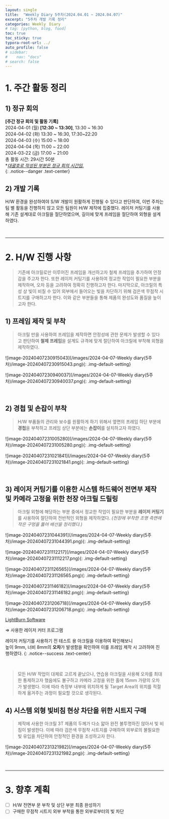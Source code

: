 ```yaml
---
layout: single
title:  "Weekly Diary 5주차(2024.04.01 ~ 2024.04.07)"
excerpt: "5주차 개발 기록 정리"
categories: WeeklyㅤDiary
# tag: [python, blog, food]
toc: true
toc_sticky: true
typora-root-url: ../
auto_profile: false
# sidebar:
#    nav: "docs"
# search: false
---
```




# **1. 주간 활동 정리**

## **1) 정규 회의**

**[주간 정규 회의 및 활동 기록]**  
2024-04-01 (월) **[12:30 ~ 13:30]**, 13:30 ~ 16:30    
2024-04-02 (화) 13:30 ~ 16:30, 17:30~22:20   
2024-04-03 (수) 15:00 ~ 18:00   
2024-04-04 (목) 11:00 ~ 22:00  
2024-03-22 (금) 17:00 ~ 21:00  
총 활동 시간: 29시간 50분    
**<u>대괄호로 작성된 부분은 정규 회의 시간임.</u>*  
{: .notice--danger .text-center}

## **2) 개발 기록**

H/W 환경을 완성하여야 S/W 개발이 원활하게 진행될 수 있다고 판단하여, 이번 주차는 팀 별 활동을 진행하지 않고 모든 팀원이 H/W 제작에 집중했다. 레이저 커팅기를 사용해 기존 설계대로 아크릴을 절단하였으며, 길이에 맞게 프레임을 절단하여 외형을 설계하였다.

<br>

------

# 2. H/W 진행 사항

> 기존에 아크릴로만 이루어진 프레임을 개선하고자 철제 프레임을 추가하여 안정감을 주고자 한다.  또한 레이저 커팅기를 사용하여 정교한 작업이 필요한 부분을 제작하며, 오차 등을 고려하여 정확히 진행하고자 한다. 마지막으로, 아크릴의 특성 상 빛이 비칠 수 있어 외부에서 들어오는 빛을 차단하기 위해 검은색 무점착 시트지를 구매하고자 한다. 이와 같은 부분들을 통해 제품의 완성도와 품질을 높이고자 한다.

## **1) 프레임 제작 및 부착**

> 아크릴 만을 사용하여 프레임을 제작하면 안정성에 관한 문제가 발생할 수 있다고 판단하여 **철제 프레임**을 설계도 규격에 맞게 절단하여 아크릴에 부착해 외형을 제작하였다.

![image-20240407230915043](/images/2024-04-07-Weekly diary(5주차)/image-20240407230915043.png){: .img-default-setting}

![image-20240407230940037](/images/2024-04-07-Weekly diary(5주차)/image-20240407230940037.png){: .img-default-setting}

<br>

## **2) 경첩 및 손잡이 부착**

> H/W 부품들의 관리와 보수를 원활하게 하기 위해서 옆면의 프레임 하단 부분에 **경첩**을 부착하고 프레임 상단 부분에는 **손잡이**를 설치하고자 하였다.

![image-20240407231005280](/images/2024-04-07-Weekly diary(5주차)/image-20240407231005280.png){: .img-default-setting}

![image-20240407231021841](/images/2024-04-07-Weekly diary(5주차)/image-20240407231021841.png){: .img-default-setting}

<br>

## **3) 레이저 커팅기를 이용한 시스템 하드웨어 전면부 제작 및 카메라 고정을 위한 천장 아크릴 드릴링**

> 아크릴 외형에 해당하는 부분 중에서 정교한 작업이 필요한 부분을 **레이저 커팅기**를 사용하여 절단하여 전반적인 외형을 제작하였다.  *(천장에 부착한 조명 측면에 작은 구멍을 뚫어 배선을 정리했다.)*

![image-20240407231044391](/images/2024-04-07-Weekly diary(5주차)/image-20240407231044391.png){: .img-default-setting}

![image-20240407231112217](/images/2024-04-07-Weekly diary(5주차)/image-20240407231112217.png){: .img-default-setting}

![image-20240407231126565](/images/2024-04-07-Weekly diary(5주차)/image-20240407231126565.png){: .img-default-setting}

![image-20240407231146182](/images/2024-04-07-Weekly diary(5주차)/image-20240407231146182.png){: .img-default-setting}

![image-20240407231206718](/images/2024-04-07-Weekly diary(5주차)/image-20240407231206718.png){: .img-default-setting}

[LightBurn Software](https://lightburnsoftware.com/)

⇒ 사용한 레이저 커터 프로그램

레이저 커팅기를 사용하기 전 테스트 용 아크릴을 이용하여 확인해보니  
높이 9mm, 너비 8mm의 **오차**가 발생함을 확인하여 이를 프레임 제작 시 고려하여 진행하였다.
{: .notice--success .text-center}

<br>

> 모든 H/W 작업이 대체로 고르게 끝났으나, 연습용 아크릴을 사용해 오차를 최대한 통제하고자 했음에도 불구하고 카메라 고정을 위한 홀에 15mm 가량의 오차가 발생했다. 이에 따라 측정부 내부에 위치하게 될 Target Area의 위치를 적절하게 옮겨주는 과정이 필요할 것으로 생각된다.

## **4) 시스템 외형 빛비침 현상 차단을 위한 시트지 구매**

> 제작에 사용한 아크릴 3T 제품의 두께가 다소 얇아 완전 불투명하진 않아서 빛 비침이 발생한다. 이에 따라 검은색 무점착 시트지를 구매하여 외부로의 불필요한 빛 유입을 차단하여 안정적인 환경을 조성하고자 한다.

![image-20240407231321982](/images/2024-04-07-Weekly diary(5주차)/image-20240407231321982.png){: .img-default-setting}

<br>

---

# 3. 향후 계획

- [ ]  H/W 전면부 문 부착 및 상단 부분 최종 완성하기
- [ ]  구매한 무점착 시트지 외부 부착을 통한 외부로부터의 빛 차단